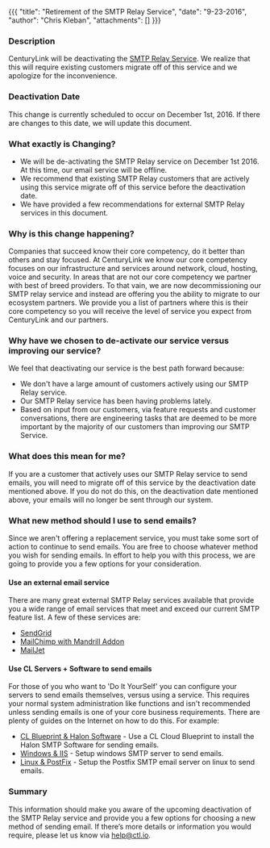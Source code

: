 {{{
  "title": "Retirement of the SMTP Relay Service",
  "date": "9-23-2016",
  "author": "Chris Kleban",
  "attachments": []
}}}

### Description

CenturyLink will be deactivating the [SMTP Relay Service](https://www.ctl.io/knowledge-base/mail/smtp-relay-services-simple/). We realize that this will require existing customers migrate off of this service and we apologize for the inconvenience.

### Deactivation Date

This change is currently scheduled to occur on December 1st, 2016. If there are changes to this date, we will update this document.


### What exactly is Changing?

* We will be de-activating the SMTP Relay service on December 1st 2016. At this time, our email service will be offline.
* We recommend that existing SMTP Relay customers that are actively using this service migrate off of this service before the deactivation date.
* We have provided a few recommendations for external SMTP Relay services in this document.

### Why is this change happening?

Companies that succeed know their core competency, do it better than others and stay focused. At CenturyLink we know our core competency focuses on our infrastructure and services around network, cloud, hosting, voice and security.  In areas that are not our core competency we partner with best of breed providers.  To that vain, we are now decommissioning our SMTP relay service and instead are offering you the ability to migrate to our ecosystem partners. We provide you a list of partners where this is their core competency so you will receive the level of service you expect from CenturyLink and our partners.

### Why have we chosen to de-activate our service versus improving our service?

We feel that deactivating our service is the best path forward because:

* We don't have a large amount of customers actively using our SMTP Relay service.
* Our SMTP Relay service has been having problems lately.
* Based on input from our customers, via feature requests and customer conversations, there are engineering tasks that are deemed to be more important by the majority of our customers than improving our SMTP Service.


### What does this mean for me?

If you are a customer that actively uses our SMTP Relay service to send emails, you will need to migrate off of this service by the deactivation date mentioned above. If you do not do this, on the deactivation date mentioned above, your emails will no longer be sent through our system.

### What new method should I use to send emails?

Since we aren't offering a replacement service, you must take some sort of action to continue to send emails. You are free to choose whatever method you wish for sending emails. In effort to help you with this process, we are going to provide you a few options for your consideration.


#### Use an external email service

There are many great external SMTP Relay services available that provide you a wide range of email services that meet and exceed our current SMTP feature list. A few of these services are:

* [SendGrid](https://sendgrid.com/)
* [MailChimp with Mandrill Addon](https://www.mandrill.com/)
* [MailJet](https://www.mailjet.com/)

#### Use CL Servers + Software to send emails

For those of you who want to 'Do It YourSelf' you can configure your servers to send emails themselves, versus using a service. This requires your normal system administration like functions and isn't recommended unless sending emails is one of your core business requirements. There are plenty of guides on the Internet on how to do this. For example:

* [CL Blueprint & Halon Software](https://www.ctl.io/knowledge-base/ecosystem-partners/marketplace-guides/getting-started-with-halon-partner-template/) - Use a CL Cloud Blueprint to install the Halon SMTP Software for sending emails.
* [Windows & IIS](http://bit.ly/1MILrwv) - Setup windows SMTP server to send emails.
* [Linux & PostFix](https://www.digitalocean.com/community/tutorials/how-to-install-and-configure-postfix-as-a-send-only-smtp-server-on-ubuntu-14-04) - Setup the Postfix SMTP email server on linux to send emails.




### Summary
This information should make you aware of the upcoming deactivation of the SMTP Relay service and provide you a few options for choosing a new method of sending email. If there’s more details or information you would require, please let us know via [help@ctl.io](mailto:help@ctl.io).
